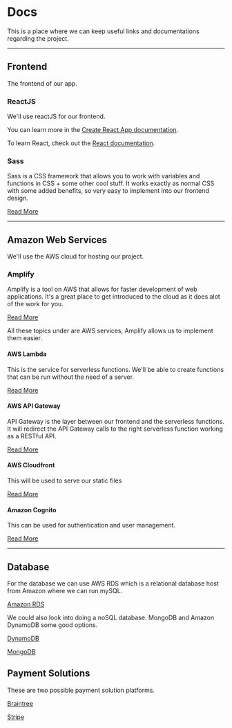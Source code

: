 # Docs
This is a place where we can keep useful links and documentations regarding the project.

---

## Frontend
The frontend of our app.

### ReactJS

We'll use reactJS for our frontend.

You can learn more in the [Create React App documentation](https://facebook.github.io/create-react-app/docs/getting-started).

To learn React, check out the [React documentation](https://reactjs.org/).

### Sass
Sass is a CSS framework that allows you to work with variables and functions in CSS + some other cool stuff. It works exactly as normal CSS with some added benefits, so very easy to implement into our frontend design.

[Read More](https://sass-lang.com/)

---

## Amazon Web Services
We'll use the AWS cloud for hosting our project.

### Amplify
Amplify is a tool on AWS that allows for faster development of web applications.
It's a great place to get introduced to the cloud as it does alot of the work for you.

[Read More](https://aws.amazon.com/amplify/?trk=41731cf6-f5eb-4611-81ef-f2914ec706b5&sc_channel=ps&sc_campaign=acquisition&sc_medium=GC-PMM|PS-GO|Brand|All|PA|Mobile%20Services|Amplify|US|EN|Text|PMO22-13306&s_kwcid=AL!4422!3!588971138365!e!!g!!aws%20amplify&ef_id=Cj0KCQjw9ZGYBhCEARIsAEUXITXbDvmDpT1Nm9OT9SGuMQ1pQ75wZY8sfJ8vLC6Thp7hM3fSWh5Dm8kaAtVPEALw_wcB:G:s&s_kwcid=AL!4422!3!588971138365!e!!g!!aws%20amplify)

All these topics under are AWS services, Amplify allows us to implement them easier.

#### AWS Lambda
This is the service for serverless functions. We'll be able to create functions that can be run without the need of a server.

[Read More](https://aws.amazon.com/lambda/)

#### AWS API Gateway
API Gateway is the layer between our frontend and the serverless functions. It will redirect the API Gateway calls to the right serverless function working as a RESTful API.

[Read More](https://aws.amazon.com/api-gateway/)

#### AWS Cloudfront
This will be used to serve our static files

[Read More](https://aws.amazon.com/cloudfront/)

#### Amazon Cognito

This can be used for authentication and user management.

[Read More](https://aws.amazon.com/cognito/)

---

## Database
For the database we can use AWS RDS which is a relational database host from Amazon where we can run mySQL.

[Amazon RDS](https://aws.amazon.com/rds/?p=ft&c=db&z=3)

We could also look into doing a noSQL database. MongoDB and Amazon DynamoDB some good options.

[DynamoDB](https://aws.amazon.com/dynamodb/?p=ft&c=db&z=3)

[MongoDB](https://www.mongodb.com/)

## Payment Solutions
These are two possible payment solution platforms.

[Braintree](https://www.braintreepayments.com/)

[Stripe](https://stripe.com/en-no)
